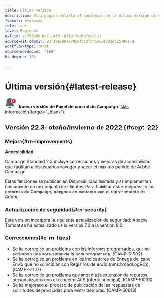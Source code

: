 ```yaml
---
title: Última versión
description: Esta página detalla el contenido de la última versión de Campaign Standard
feature: Overview
role: User
level: Beginner
exl-id: e1f55a9b-be51-4f57-8719-fed7efc89113
source-git-commit: 93f1a6cb0727859f3c3f645366a9d2dc25795a79
workflow-type: tm+mt
source-wordcount: '169'
ht-degree: 20%

---
```



# Última versión{#latest-release}

![Panel de control de Campaign](assets/do-not-localize/cp-icon.png) **Nueva versión de Panel de control de Campaign**. [Más información](https://experienceleague.adobe.com/docs/control-panel/using/release-notes.html?lang=es){target=&quot;_blank&quot;}.


## Versión 22.3: otoño/invierno de 2022 {#sept-22}

### Mejora{#rn-improvements}

**Accesibilidad**

Campaign Standard 2.3 incluye correcciones y mejoras de accesibilidad que facilitan a los usuarios navegar y sacar el máximo partido de Adobe Campaign.

Estas funciones se publican en Disponibilidad limitada y se implementan únicamente en un conjunto de clientes. Para habilitar estas mejoras en los entornos de Campaign, póngase en contacto con el representante de Adobe.

<!--
* **Data retention**

    Data retention periods have been reduced to avoid overloading Campaign server. However, you can still modify these values and define a custom period of time based on your needs and data retention policies. To change retention periods, contact Adobe.
-->

### Actualización de seguridad{#rn-security}

Esta versión incorpora la siguiente actualización de seguridad: Apache Tomcat se ha actualizado de la versión 7.0 a la versión 8.0.

### Correcciones{#e-rn-fixes}

* Se ha corregido un problema con los informes programados, que se activaban una hora antes de la hora programada. (CAMP-51502)
* Se ha corregido un problema en los indicadores de Entrega del panel Envío que no coincidían con Registros de envío (nms:broadLogRcp). (CAMP-51127)
* Se ha corregido un problema que impedía la extensión de recursos personalizados con el conector ACS (oferta principal). (CAMP-51033)
* Se ha mejorado el proceso de publicación de las respuestas de solicitudes de privacidad para evitar demoras. (CAMP-50613)

